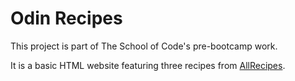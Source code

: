 # Odin Recipes

This project is part of The School of Code's pre-bootcamp work.

It is a basic HTML website featuring three recipes from [AllRecipes](https://www.allrecipes.com/).
